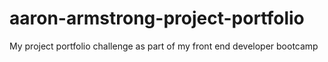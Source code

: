 # aaron-armstrong-project-portfolio
My project portfolio challenge as part of my front end developer bootcamp
